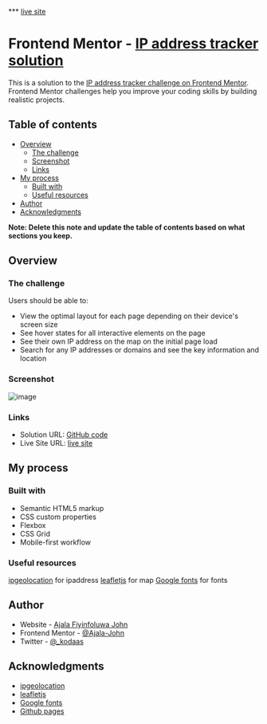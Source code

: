 *** [live site](https://kodaas.github.io/ip-address-tracker_html_css_js_api/)
# Frontend Mentor - [IP address tracker solution](https://kodaas.github.io/ip-address-tracker_html_css_js_api/)

This is a solution to the [IP address tracker challenge on Frontend Mentor](https://www.frontendmentor.io/challenges/ip-address-tracker-I8-0yYAH0). Frontend Mentor challenges help you improve your coding skills by building realistic projects. 

## Table of contents

- [Overview](#overview)
  - [The challenge](#the-challenge)
  - [Screenshot](#screenshot)
  - [Links](#links)
- [My process](#my-process)
  - [Built with](#built-with)
  - [Useful resources](#useful-resources)
- [Author](#author)
- [Acknowledgments](#acknowledgments)

**Note: Delete this note and update the table of contents based on what sections you keep.**

## Overview

### The challenge

Users should be able to:

- View the optimal layout for each page depending on their device's screen size
- See hover states for all interactive elements on the page
- See their own IP address on the map on the initial page load
- Search for any IP addresses or domains and see the key information and location

### Screenshot

![image](https://user-images.githubusercontent.com/78440562/118799146-4f4d4000-b896-11eb-9345-6bb0ac50a089.png)



### Links

- Solution URL: [GitHub code](https://github.com/kodaas/ip-address-tracker_html_css_js_api)
- Live Site URL: [live site](https://kodaas.github.io/ip-address-tracker_html_css_js_api/)

## My process

### Built with

- Semantic HTML5 markup
- CSS custom properties
- Flexbox
- CSS Grid
- Mobile-first workflow

### Useful resources

[ipgeolocation](https://www.ipgeolocation.io) for ipaddress 
[leafletjs](https://leafletjs.com/) for map
[Google fonts](https://fonts.google.com/) for fonts


## Author

- Website - [Ajala Fiyinfoluwa John](https://github.com/kodaas)
- Frontend Mentor - [@Ajala-John](https://www.frontendmentor.io/profile/Ajala-John)
- Twitter - [@_kodaas](https://twitter.com/_kodaas)


## Acknowledgments
- [ipgeolocation](https://www.ipgeolocation.io)
- [leafletjs](https://leafletjs.com/)
- [Google fonts](https://fonts.google.com/)
- [Github pages](https://github.com)
